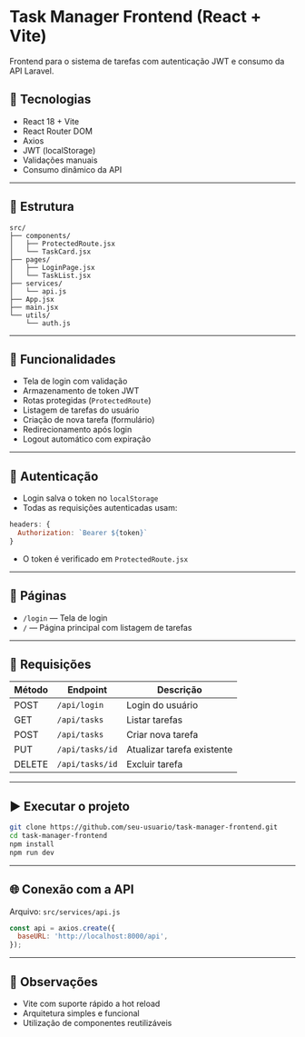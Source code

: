# Task Manager Frontend (React + Vite)

Frontend para o sistema de tarefas com autenticação JWT e consumo da API Laravel.

## 🚀 Tecnologias

- React 18 + Vite
- React Router DOM
- Axios
- JWT (localStorage)
- Validações manuais
- Consumo dinâmico da API

---

## 📁 Estrutura

```
src/
├── components/
│   ├── ProtectedRoute.jsx
│   └── TaskCard.jsx
├── pages/
│   ├── LoginPage.jsx
│   └── TaskList.jsx
├── services/
│   └── api.js
├── App.jsx
├── main.jsx
└── utils/
    └── auth.js
```

---

## 🧠 Funcionalidades

- Tela de login com validação
- Armazenamento de token JWT
- Rotas protegidas (`ProtectedRoute`)
- Listagem de tarefas do usuário
- Criação de nova tarefa (formulário)
- Redirecionamento após login
- Logout automático com expiração

---

## 🔐 Autenticação

- Login salva o token no `localStorage`
- Todas as requisições autenticadas usam:

```js
headers: {
  Authorization: `Bearer ${token}`
}
```

- O token é verificado em `ProtectedRoute.jsx`

---

## 📌 Páginas

- `/login` — Tela de login
- `/` — Página principal com listagem de tarefas

---

## 🔁 Requisições

| Método | Endpoint       | Descrição                  |
|--------|----------------|----------------------------|
| POST   | `/api/login`   | Login do usuário           |
| GET    | `/api/tasks`   | Listar tarefas             |
| POST   | `/api/tasks`   | Criar nova tarefa          |
| PUT    | `/api/tasks/id`| Atualizar tarefa existente |
| DELETE | `/api/tasks/id`| Excluir tarefa             |

---

## ▶️ Executar o projeto

```bash
git clone https://github.com/seu-usuario/task-manager-frontend.git
cd task-manager-frontend
npm install
npm run dev
```

---

## 🌐 Conexão com a API

Arquivo: `src/services/api.js`

```js
const api = axios.create({
  baseURL: 'http://localhost:8000/api',
});
```

---

## 📌 Observações

- Vite com suporte rápido a hot reload
- Arquitetura simples e funcional
- Utilização de componentes reutilizáveis